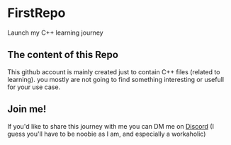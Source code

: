 # FirstRepo
Launch my C++ learning journey
## The content of this Repo
This github account is mainly created just to contain C++ files (related to learning).
you mostly are not going to find something interesting or usefull for your use case.
## Join me!
If you'd like to share this journey with me you can DM me on [Discord](https://discordapp.com/channels/@me/1268170235886833685/)
(I guess you'll have to be noobie as I am, and especially a workaholic)
